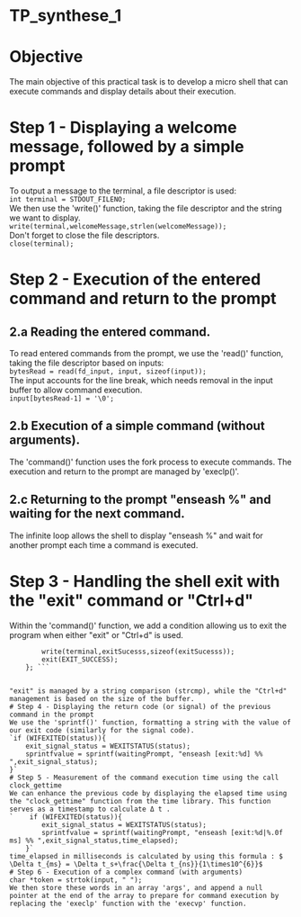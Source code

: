 # TP_synthese_1
# Objective  
The main objective of this practical task is to develop a micro shell that can execute commands and display details about their execution.  
# Step 1 - Displaying a welcome message, followed by a simple prompt  
To output a message to the terminal, a file descriptor is used:  
`int terminal = STDOUT_FILENO;`  
We then use the 'write()' function, taking the file descriptor and the string we want to display.  
`write(terminal,welcomeMessage,strlen(welcomeMessage));`  
Don't forget to close the file descriptors.  
`close(terminal);`  
# Step 2 - Execution of the entered command and return to the prompt  
## 2.a Reading the entered command.  
To read entered commands from the prompt, we use the 'read()' function, taking the file descriptor based on inputs:  
`bytesRead = read(fd_input, input, sizeof(input));`  
The input accounts for the line break, which needs removal in the input buffer to allow command execution.  
`input[bytesRead-1] = '\0';`  
## 2.b Execution of a simple command (without arguments).  
The 'command()' function uses the fork process to execute commands. The execution and return to the prompt are managed by 'execlp()'.  
## 2.c Returning to the prompt "enseash %" and waiting for the next command.  
The infinite loop allows the shell to display "enseash %" and wait for another prompt each time a command is executed.  
# Step 3 - Handling the shell exit with the "exit" command or "Ctrl+d"  
Within the 'command()' function, we add a condition allowing us to exit the program when either "exit" or "Ctrl+d" is used.  
```if(strcmp(input,"exit") == 0 || bytesRead == 0){   
        write(terminal,exitSucesss,sizeof(exitSucesss));  
        exit(EXIT_SUCCESS);  
    }; ```


"exit" is managed by a string comparison (strcmp), while the "Ctrl+d" management is based on the size of the buffer.  
# Step 4 - Displaying the return code (or signal) of the previous command in the prompt  
We use the 'sprintf()' function, formatting a string with the value of our exit code (similarly for the signal code).  
`if (WIFEXITED(status)){  
    exit_signal_status = WEXITSTATUS(status);  
    sprintfvalue = sprintf(waitingPrompt, "enseash [exit:%d] %% ",exit_signal_status);  
}`  
# Step 5 - Measurement of the command execution time using the call clock_gettime  
We can enhance the previous code by displaying the elapsed time using the "clock_gettime" function from the time library. This function serves as a timestamp to calculate Δ t .  
`    if (WIFEXITED(status)){  
        exit_signal_status = WEXITSTATUS(status);  
        sprintfvalue = sprintf(waitingPrompt, "enseash [exit:%d|%.0f ms] %% ",exit_signal_status,time_elapsed);  
    }`  
time_elapsed in milliseconds is calculated by using this formula : $ \Delta t_{ms} = \Delta t_s+\frac{\Delta t_{ns}}{1\times10^{6}}$  
# Step 6 - Execution of a complex command (with arguments)  
char *token = strtok(input, " ");  
We then store these words in an array 'args', and append a null pointer at the end of the array to prepare for command execution by replacing the 'execlp' function with the 'execvp' function.
